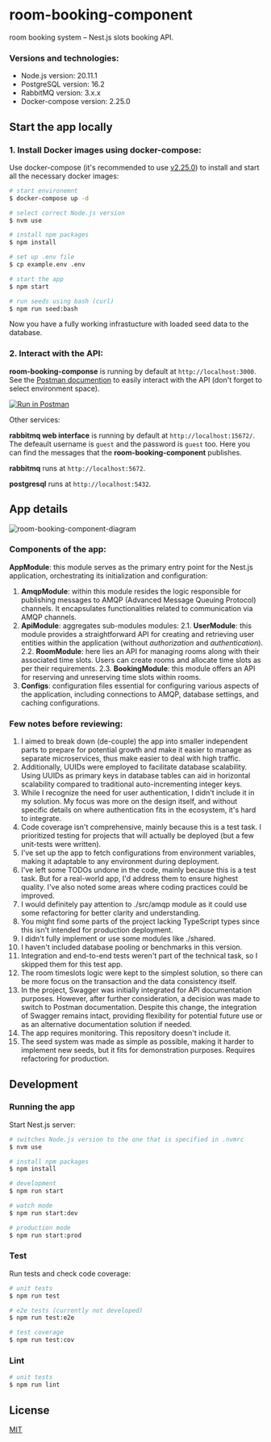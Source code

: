 
# room-booking-component

room booking system – Nest.js slots booking API.
### Versions and technologies:
* Node.js version: 20.11.1
* PostgreSQL version: 16.2
* RabbitMQ version: 3.x.x
* Docker-compose version: 2.25.0

## Start the app locally

### 1. Install Docker images using docker-compose:

Use docker-compose (it's recommended to use [v2.25.0](https://github.com/docker/compose/releases/tag/v2.25.0)) to install and start all the necessary docker images:
```bash
# start environemnt
$ docker-compose up -d

# select correct Node.js version
$ nvm use

# install npm packages
$ npm install

# set up .env file
$ cp example.env .env

# start the app
$ npm start

# run seeds using bash (curl)
$ npm run seed:bash
```

Now you have a fully working infrastucture with loaded seed data to the database.

### 2. Interact with the API:
**room-booking-componse** is running by default at ```http://localhost:3000```.
See the [Postman documention](https://www.postman.com/solar-shadow-465709/workspace/room-booking-component/request/15566154-69d8bdad-3422-4877-89ec-6d3ec1c70fd4) to easily interact with the API (don't forget to select environment space).

[![Run in Postman](https://run.pstmn.io/button.svg)](https://app.getpostman.com/run-collection/15566154-8ab9e8d2-cebf-4047-afc3-d2d4fef5b81b?action=collection%2Ffork&collection-url=entityId%3D15566154-8ab9e8d2-cebf-4047-afc3-d2d4fef5b81b%26entityType%3Dcollection%26workspaceId%3D30fe5013-2743-4621-a94a-cf3080c3061c#?env%5Blocal-dev%5D=W3sia2V5IjoiYXBpVXJsIiwidmFsdWUiOiJodHRwOi8vbG9jYWxob3N0OjMwMDAiLCJlbmFibGVkIjp0cnVlLCJ0eXBlIjoiZGVmYXVsdCIsInNlc3Npb25WYWx1ZSI6Imh0dHA6Ly9sb2NhbGhvc3Q6MzAwMCIsInNlc3Npb25JbmRleCI6MH1d)

Other services:

**rabbitmq web interface** is running by default at ```http://localhost:15672/```. The defeault username is ```guest``` and the password is ```guest``` too. Here you can find the messages that the **room-booking-component** publishes.

**rabbitmq** runs at ```http://localhost:5672```.

**postgresql** runs at ```http://localhost:5432```.

## App details
![room-booking-component-diagram](https://github.com/RobertWhip/room-booking-component/assets/22663206/6fe8d95b-0f83-4bfd-8535-30ce71bfabd8)

### Components of the app:
**AppModule**: this module serves as the primary entry point for the Nest.js application, orchestrating its initialization and configuration:
1. **AmqpModule**: within this module resides the logic responsible for publishing messages to AMQP (Advanced Message Queuing Protocol) channels. It encapsulates functionalities related to communication via AMQP channels.
2. **ApiModule**: aggregates sub-modules modules:
	2.1. **UserModule**: this module provides a straightforward API for creating and retrieving user entities within the application (without *authorization* and *authentication*).
	2.2. **RoomModule**: here lies an API for managing rooms along with their associated time slots. Users can create rooms and allocate time slots as per their requirements.
	2.3. **BookingModule**: this module offers an API for reserving and unreserving time slots within rooms.
3. **Configs**: configuration files essential for configuring various aspects of the application, including connections to AMQP, database settings, and caching configurations.

### Few notes before reviewing:
1. I aimed to break down (de-couple) the app into smaller independent parts to prepare for potential growth and make it easier to manage as separate microservices, thus make easier to deal with high traffic.
2. Additionally, UUIDs were employed to facilitate database scalability. Using UUIDs as primary keys in database tables can aid in horizontal scalability compared to traditional auto-incrementing integer keys.
3. While I recognize the need for user authentication, I didn't include it in my solution. My focus was more on the design itself, and without specific details on where authentication fits in the ecosystem, it's hard to integrate.
4. Code coverage isn't comprehensive, mainly because this is a test task. I prioritized testing for projects that will actually be deployed (but a few unit-tests were written).
5. I've set up the app to fetch configurations from environment variables, making it adaptable to any environment during deployment.
6. I've left some TODOs undone in the code, mainly because this is a test task. But for a real-world app, I'd address them to ensure highest quality. I've also noted some areas where coding practices could be improved.
7. I would definitely pay attention to ./src/amqp module as it could use some refactoring for better clarity and understanding.
8. You might find some parts of the project lacking TypeScript types since this isn't intended for production deployment.
9. I didn't fully implement or use some modules like ./shared.
10. I haven't included database pooling or benchmarks in this version.
11. Integration and end-to-end tests weren't part of the technical task, so I skipped them for this test app.
12. The room timeslots logic were kept to the simplest solution, so there can be more focus on the transaction and the data consistency itself.
13. In the project, Swagger was initially integrated for API documentation purposes. However, after further consideration, a decision was made to switch to Postman documentation. Despite this change, the integration of Swagger remains intact, providing flexibility for potential future use or as an alternative documentation solution if needed.
14. The app requires monitoring. This repository doesn't include it.
15. The seed system was made as simple as possible, making it harder to implement new seeds, but it fits for demonstration purposes. Requires refactoring for production.


## Development
### Running the app
Start Nest.js server:
```bash
# switches Node.js version to the one that is specified in .nvmrc
$ nvm use

# install npm packages
$ npm install

# development
$ npm run start

# watch mode
$ npm run start:dev

# production mode
$ npm run start:prod
```

### Test
Run tests and check code coverage:

```bash
# unit tests
$ npm run test

# e2e tests (currently not developed)
$ npm run test:e2e

# test coverage
$ npm run test:cov
```

### Lint

```bash
# unit tests
$ npm run lint
```

## License

[MIT](https://choosealicense.com/licenses/mit/)
